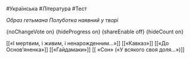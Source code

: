 #Українська #Література #Тест

*Образ гетьмана Полуботка наявний у творі*

{noChangeVote on}
{hideProgress on}
{shareEnable off}
{hideCount on}

[[«І мертвим, і живим, і ненарожденним…»]]
[[«Кавказ»]]
[[«До Основ’яненка»]]
[[«Гайдамаки»]]
[[ «Сон» («У всякого своя доля…»)]]
